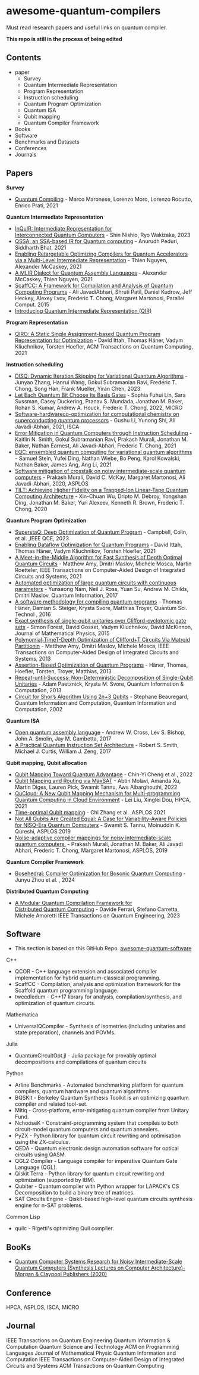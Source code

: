 # awesome-quantum-compilers
Must read research papers and useful links on quantum compiler.


**This repo is still in the process of being edited**



## Contents

+ paper
  + Survey
  + Quantum Intermediate Representation
  + Program Representation
  + Instruction scheduling
  + Quantum Program Optimization
  + Quantum ISA
  + Qubit mapping
  + Quantum Compiler Framework
+ Books
+ Software
+ Benchmarks and Datasets
+ Conferences
+ Journals



## Papers

**Survey**
+ [Quantum Compiling](https://arxiv.org/abs/2112.00187) - Marco Maronese, Lorenzo Moro, Lorenzo Rocutto, Enrico Prati, 2021




**Quantum Intermediate Representation**
+ [InQuIR: Intermediate Representation for Interconnected Quantum Computers](https://arxiv.org/abs/2302.00267) - Shin Nishio, Ryo Wakizaka, 2023
+ [QSSA: an SSA-based IR for Quantum computing](https://arxiv.org/abs/2109.02409) - Anurudh Peduri, Siddharth Bhat, 2021
+ [Enabling Retargetable Optimizing Compilers for Quantum Accelerators via a Multi-Level Intermediate Representation](https://arxiv.org/abs/2109.00506) - Thien Nguyen, Alexander McCaskey, 2021
+ [A MLIR Dialect for Quantum Assembly Languages](https://arxiv.org/abs/2101.11365) - Alexander McCaskey, Thien Nguyen, 2021
+ [ScaffCC: A Framework for Compilation and Analysis of Quantum Computing Programs](https://arxiv.org/abs/1507.01902) - Ali JavadiAbhari, Shruti Patil, Daniel Kudrow, Jeff Heckey, Alexey Lvov, Frederic T. Chong, Margaret Martonosi, Parallel Comput. 2015
+ [Introducing Quantum Intermediate Representation (QIR)](https://devblogs.microsoft.com/qsharp/introducing-quantum-intermediate-representation-qir/)




**Program Representation**
+ [QIRO: A Static Single Assignment-based Quantum Program Representation for Optimization](https://dl.acm.org/doi/10.1145/3491247) - David Ittah, Thomas Häner, Vadym Kliuchnikov, Torsten Hoefler, ACM Transactions on Quantum Computing, 2021




**Instruction scheduling**
+ [DISQ: Dynamic Iteration Skipping for Variational Quantum Algorithms](https://arxiv.org/abs/2308.06634) - Junyao Zhang, Hanrui Wang, Gokul Subramanian Ravi, Frederic T. Chong, Song Han, Frank Mueller, Yiran Chen, 2023
+ [Let Each Quantum Bit Choose Its Basis Gates](https://arxiv.org/abs/2208.13380) - Sophia Fuhui Lin, Sara Sussman, Casey Duckering, Pranav S. Mundada, Jonathan M. Baker, Rohan S. Kumar, Andrew A. Houck, Frederic T. Chong, 2022, MICRO
+ [Software-hardwareco-optimization for computational chemistry on superconducting quantum processors](https://arxiv.org/abs/2105.07127) - Gushu Li, Yunong Shi, Ali Javadi-Abhari, 2021, ISCA
+ [Error Mitigation in Quantum Computers through Instruction Scheduling](https://arxiv.org/abs/2105.01760) - Kaitlin N. Smith, Gokul Subramanian Ravi, Prakash Murali, Jonathan M. Baker, Nathan Earnest, Ali Javadi-Abhari, Frederic T. Chong, 2021
+ [EQC: ensembled quantum computing for variational quantum algorithms](https://arxiv.org/abs/2111.14940) - Samuel Stein, Yufei Ding, Nathan Wiebe, Bo Peng, Karol Kowalski, Nathan Baker, James Ang, Ang Li, 2021
+ [Software mitigation of crosstalk on noisy intermediate-scale quantum computers](https://arxiv.org/abs/2001.02826) - Prakash Murali, David C. McKay, Margaret Martonosi, Ali Javadi-Abhari, 2020, ASPLOS
+ [TILT: Achieving Higher Fidelity on a Trapped-Ion Linear-Tape Quantum Computing Architecture](https://arxiv.org/abs/2010.15876) - Xin-Chuan Wu, Dripto M. Debroy, Yongshan Ding, Jonathan M. Baker, Yuri Alexeev, Kenneth R. Brown, Frederic T. Chong, 2020




**Quantum Program Optimization**
+ [SuperstaQ: Deep Optimization of Quantum Program](https://arxiv.org/abs/2309.05157) - Campbell, Colin, et al. ,IEEE QCE, 2023
+ [Enabling Dataflow Optimization for Quantum Programs](https://arxiv.org/abs/2101.11030) - David Ittah, Thomas Häner, Vadym Kliuchnikov, Torsten Hoefler, 2021
+ [A Meet-in-the-Middle Algorithm for Fast Synthesis of Depth Optimal Quantum Circuits](https://arxiv.org/abs/1206.0758) - Matthew Amy, Dmitri Maslov, Michele Mosca, Martin Roetteler, IEEE Transactions on Computer-Aided Design of Integrated Circuits and Systems, 2021
+ [Automated optimization of large quantum circuits with continuous parameters](https://arxiv.org/abs/1710.07345) - Yunseong Nam, Neil J. Ross, Yuan Su, Andrew M. Childs, Dmitri Maslov, Quantum Information, 2017
+ [A software methodology for compiling quantum programs](https://arxiv.org/abs/1604.01401) - Thomas Häner, Damian S. Steiger, Krysta Svore, Matthias Troyer, Quantum Sci. Technol
, 2016
+ [Exact synthesis of single-qubit unitaries over Clifford-cyclotomic gate sets](https://arxiv.org/abs/1501.04944) - Simon Forest, David Gosset, Vadym Kliuchnikov, David McKinnon, Journal of Mathematical Physics, 2015
+ [Polynomial-TimeT-Depth Optimization of Clifford+T Circuits Via Matroid Partitionin](https://arxiv.org/abs/1303.2042) - Matthew Amy, Dmitri Maslov, Michele Mosca, IEEE Transactions on Computer-Aided Design of Integrated Circuits and Systems, 2013
+ [Assertion-Based Optimization of Quantum Programs](https://arxiv.org/abs/1810.00375) - Häner, Thomas, Hoefler, Torsten, Troyer, Matthias, 2013
+ [Repeat-until-Success: Non-Deterministic Decomposition of Single-Qubit Unitaries](https://arxiv.org/abs/1311.1074) - Adam Paetznick, Krysta M. Svore, Quantum Information & Computation, 2013
+ [Circuit for Shor’s Algorithm Using 2n+3 Qubits](https://arxiv.org/abs/quant-ph/0205095) - Stephane Beauregard, Quantum Information and Computation, Quantum Information and Computation, 2002




**Quantum ISA**
+ [Open quantum assembly language](https://arxiv.org/abs/1707.03429) - Andrew W. Cross, Lev S. Bishop, John A. Smolin, Jay M. Gambetta, 2017
+ [A Practical Quantum Instruction Set Architecture](https://arxiv.org/abs/1608.03355) - Robert S. Smith, Michael J. Curtis, William J. Zeng, 2017




**Qubit mapping,** **Qubit allocation**
+ [Qubit Mapping Toward Quantum Advantage](https://arxiv.org/pdf/2210.01306v1.pdf) - Chin-Yi Cheng et al., 2022
+ [Qubit Mapping and Routing via MaxSAT](https://arxiv.org/abs/2208.13679v1) - Abtin Molavi, Amanda Xu, Martin Diges, Lauren Pick, Swamit Tannu, Aws Albarghouthi, 2022
+ [QuCloud: A New Qubit Mapping Mechanism for Multi-programming Quantum Computing in Cloud Environment](https://ieeexplore.ieee.org/document/9407180) - Lei Liu, Xinglei Dou, HPCA, 2021
+ [Time-optimal Qubit mapping](https://dl.acm.org/doi/pdf/10.1145/3445814.3446706) - Chi Zhang et al. ,ASPLOS 2021
+ [Not All Qubits Are Created Equal: A Case for Variability-Aware Policies for NISQ-Era Quantum Computers](https://dl.acm.org/doi/10.1145/3297858.3304007) - Swamit S. Tannu, Moinuddin K. Qureshi, ASPLOS 2019
+ [Noise-adaptive compiler mappings for noisy intermediate-scale quantum computers.](https://arxiv.org/abs/1901.11054) - Prakash Murali, Jonathan M. Baker, Ali Javadi Abhari, Frederic T. Chong, Margaret Martonosi, ASPLOS, 2019 




**Quantum Compiler Framework**
+ [Bosehedral: Compiler Optimization for Bosonic Quantum Computing](https://arxiv.org/pdf/2402.02279.pdf) - Junyu Zhou et al.  , 2024




**Distributed Quantum Computing**
+ [A Modular Quantum Compilation Framework for Distributed Quantum Computing](https://arxiv.org/abs/2305.02969) - Davide Ferrari, Stefano Carretta, Michele Amoretti
IEEE Transactions on Quantum Engineering, 2023




## Software
+ This section is based on this GitHub Repo. [awesome-quantum-software](https://github.com/qosf/awesome-quantum-software?tab=readme-ov-file#quantum-compilers) 


C++
 + QCOR - C++ language extension and associated compiler implementation for hybrid quantum-classical programming.
 + ScaffCC - Compilation, analysis and optimization framework for the Scaffold quantum programming language.
 + tweedledum - C++17 library for analysis, compilation/synthesis, and optimization of quantum circuits.

Mathematica
 + UniversalQCompiler - Synthesis of isometries (including unitaries and state preparation), channels and POVMs.

Julia
 + QuantumCircuitOpt.jl - Julia package for provably optimal decompositions and compilations of quantum circuits

Python
 + Arline Benchmarks - Automated benchmarking platform for quantum compilers, quantum hardware and quantum algorithms.
 + BQSKit - Berkeley Quantum Synthesis Toolkit is an optimizing quantum compiler and related tool-set.
 + Mitiq - Cross-platform, error-mitigating quantum compiler from Unitary Fund.
 + NchooseK - Constraint-programming system that compiles to both circuit-model quantum computers and quantum annealers.
 + PyZX - Python library for quantum circuit rewriting and optimisation using the ZX-calculus.
 + QEDA - Quantum electronic design automation software for optical circuits using QASM.
 + QGL2 Compiler - Language compiler for imperative Quantum Gate Language (QGL).
 + Qiskit Terra - Python library for quantum circuit rewriting and optimization (supported by IBM).
 + Qubiter - Quantum compiler with Python wrapper for LAPACK's CS Decomposition to build a binary tree of matrices.
 + SAT Circuits Engine - Qiskit-based high-level quantum circuits synthesis engine for n-SAT problems.

Common Lisp
 + quilc - Rigetti's optimizing Quil compiler.




## BooKs

+ [Quantum Computer Systems Research for Noisy Intermediate-Scale Quantum Computers (Synthesis Lectures on Computer Architecture)-Morgan & Claypool Publishers (2020)](https://www.amazon.com/Quantum-Computer-Systems-Intermediate-Scale-Architecture/dp/168173866X/ref=sr_1_1?crid=2K59KWTC2A6IG&dib=eyJ2IjoiMSJ9.FgRSqqg5BPKkIMPcNZN4SDxi0rLadqKNi_gKEwfnfdbx3NVbf-QqRugr0cm0gkqz.IP3MXubP83FTCTx1iDY4mGPq-3PRGX21K_rEV4QrWHU&dib_tag=se&keywords=Quantum+Computer+Systems+Research+for+Noisy+Intermediate-Scale+Quantum+Computers&qid=1711388706&s=books&sprefix=quantum+computer+systems+research+for+noisy+intermediate-scale+quantum+computers%2Cstripbooks-intl-ship%2C337&sr=1-1)




## Conference
HPCA, ASPLOS, ISCA, MICRO


## Journal
IEEE Transactions on Quantum Engineering
Quantum Information & Computation
Quantum Science and Technology 
ACM on Programming Languages
Journal of Mathematical Physic
Quantum Information and Computation
IEEE Transactions on Computer-Aided Design of Integrated Circuits and Systems
ACM Transactions on Quantum Computing






